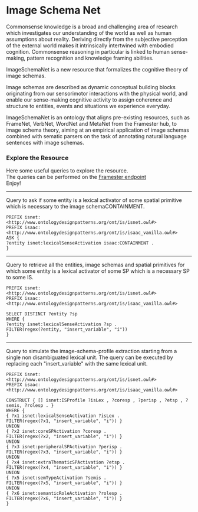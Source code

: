 
# Image Schema Net

Commonsense knowledge is a broad and challenging area of research which investigates our understanding of the world as well as human assumptions about reality.
Deriving directly from the subjective perception of the external world makes it intrinsically intertwined with embodied cognition. 
Commonsense reasoning in particular is linked to human sense-making, pattern recognition and knowledge framing abilities. 

ImageSchemaNet is a new resource that formalizes the cognitive theory of image schemas. 


Image schemas are described as dynamic conceptual building blocks originating from our sensorimotor interactions with the physical world, and enable our sense-making cognitive activity to assign coherence and structure to entities, events and situations we experience everyday.


ImageSchemaNet is an ontology that aligns pre-existing resources, such as FrameNet, VerbNet, WordNet and MetaNet from the Framester hub, to image schema theory, aiming at an empirical application of image schemas combined with sematic parsers on the task of annotating natural language sentences with image schemas.



### Explore the Resource 

Here some useful queries to explore the resource. <br/>
The queries can be performed on the [Framester endpoint](http://etna.istc.cnr.it/framester2/sparql) <br/>
Enjoy! <br/>


---------------------------------------------------------------------------------------------------------------------------------------------------------------

Query to ask if some entity is a lexical activator of some spatial primitive which is necessary to the image schemaCONTAINMENT.


```
PREFIX isnet: <http://www.ontologydesignpatterns.org/ont/is/isnet.owl#>
PREFIX isaac: <http://www.ontologydesignpatterns.org/ont/is/isaac_vanilla.owl#>
ASK {
?entity isnet:lexicalSenseActivation isaac:CONTAINMENT .
}

```

---------------------------------------------------------------------------------------------------------------------------------------------------------------


Query to retrieve all the entities, image schemas and spatial primitives for which some entity is a lexical activator of some SP which is a necessary SP to some IS.

```
PREFIX isnet: <http://www.ontologydesignpatterns.org/ont/is/isnet.owl#>
PREFIX isaac: <http://www.ontologydesignpatterns.org/ont/is/isaac_vanilla.owl#>

SELECT DISTINCT ?entity ?sp
WHERE {
?entity isnet:lexicalSenseActivation ?sp .
FILTER(regex(?entity, "insert_variable", "i"))
}

```

---------------------------------------------------------------------------------------------------------------------------------------------------------------

Query to simulate the image-schema-profile extraction starting from a single non disambiguated lexical unit.
The query can be executed by replacing each "insert_variable" with the same lexical unit.

```
PREFIX isnet: <http://www.ontologydesignpatterns.org/ont/is/isnet.owl#>
PREFIX isaac: <http://www.ontologydesignpatterns.org/ont/is/isaac_vanilla.owl#>

CONSTRUCT { [] isnet:ISProfile ?isLex , ?coresp , ?perisp , ?etsp , ?semis, ?rolesp . }
WHERE {
{ ?x1 isnet:lexicalSenseActivation ?isLex .
FILTER(regex(?x1, "insert_variable", "i")) }
UNION
{ ?x2 isnet:coreSPActivation ?coresp .
FILTER(regex(?x2, "insert_variable", "i")) }
UNION
{ ?x3 isnet:peripheralSPActivation ?perisp .
FILTER(regex(?x3, "insert_variable", "i")) }
UNION
{ ?x4 isnet:extraThematicSPActivation ?etsp .
FILTER(regex(?x4, "insert_variable", "i")) }
UNION
{ ?x5 isnet:semTypeActivation ?semis .
FILTER(regex(?x5, "insert_variable", "i")) }
UNION
{ ?x6 isnet:semanticRoleActivation ?rolesp .
FILTER(regex(?x6, "insert_variable", "i")) }
}

```
